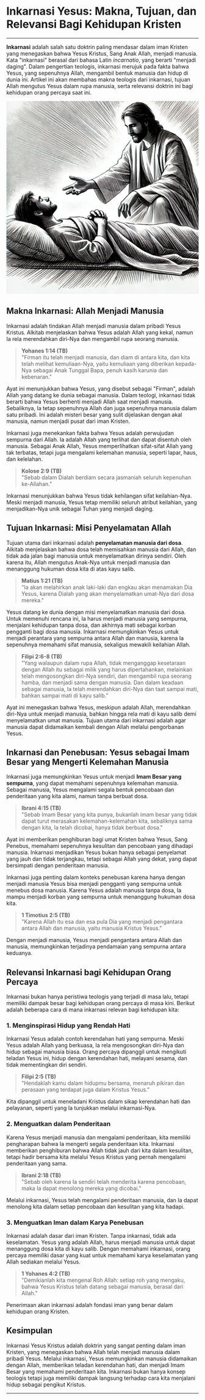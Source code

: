 # Inkarnasi Yesus: Makna, Tujuan, dan Relevansi Bagi Kehidupan Kristen

---

**Inkarnasi** adalah salah satu doktrin paling mendasar dalam iman Kristen yang menegaskan bahwa Yesus Kristus, Sang Anak Allah, menjadi manusia. Kata "inkarnasi" berasal dari bahasa Latin *incarnatio*, yang berarti "menjadi daging". Dalam pengertian teologis, inkarnasi merujuk pada fakta bahwa Yesus, yang sepenuhnya Allah, mengambil bentuk manusia dan hidup di dunia ini. Artikel ini akan membahas makna teologis dari inkarnasi, tujuan Allah mengutus Yesus dalam rupa manusia, serta relevansi doktrin ini bagi kehidupan orang percaya saat ini.

![Gambar Yesus Kristus yang menunjukkan belas kasihan dan kuasa-Nya sebagai Allah dan manusia yang inkarnasi, menyembuhkan orang sakit.](konten/img/konsep/inkarnasi.webp)

## Makna Inkarnasi: Allah Menjadi Manusia

Inkarnasi adalah tindakan Allah menjadi manusia dalam pribadi Yesus Kristus. Alkitab menjelaskan bahwa Yesus adalah Allah yang kekal, namun Ia rela merendahkan diri-Nya dan mengambil rupa seorang manusia.

> **Yohanes 1:14 (TB)**  
> "Firman itu telah menjadi manusia, dan diam di antara kita, dan kita telah melihat kemuliaan-Nya, yaitu kemuliaan yang diberikan kepada-Nya sebagai Anak Tunggal Bapa, penuh kasih karunia dan kebenaran."

Ayat ini menunjukkan bahwa Yesus, yang disebut sebagai "Firman", adalah Allah yang datang ke dunia sebagai manusia. Dalam teologi, inkarnasi tidak berarti bahwa Yesus berhenti menjadi Allah saat menjadi manusia. Sebaliknya, Ia tetap sepenuhnya Allah dan juga sepenuhnya manusia dalam satu pribadi. Ini adalah misteri besar yang sulit dijelaskan dengan akal manusia, namun menjadi pusat dari iman Kristen.

Inkarnasi juga menekankan fakta bahwa Yesus adalah perwujudan sempurna dari Allah. Ia adalah Allah yang terlihat dan dapat disentuh oleh manusia. Sebagai Anak Allah, Yesus memperlihatkan sifat-sifat Allah yang tak terbatas, tetapi juga mengalami kelemahan manusia, seperti lapar, haus, dan kelelahan.

> **Kolose 2:9 (TB)**  
> "Sebab dalam Dialah berdiam secara jasmaniah seluruh kepenuhan ke-Allahan."

Inkarnasi menunjukkan bahwa Yesus tidak kehilangan sifat keilahian-Nya. Meski menjadi manusia, Yesus tetap memiliki seluruh atribut keilahian, yang menjadikan-Nya unik sebagai Tuhan yang menjadi daging.

## Tujuan Inkarnasi: Misi Penyelamatan Allah

Tujuan utama dari inkarnasi adalah **penyelamatan manusia dari dosa**. Alkitab menjelaskan bahwa dosa telah memisahkan manusia dari Allah, dan tidak ada jalan bagi manusia untuk menyelamatkan dirinya sendiri. Oleh karena itu, Allah mengutus Anak-Nya untuk menjadi manusia dan menanggung hukuman dosa kita di atas kayu salib.

> **Matius 1:21 (TB)**  
> "Ia akan melahirkan anak laki-laki dan engkau akan menamakan Dia Yesus, karena Dialah yang akan menyelamatkan umat-Nya dari dosa mereka."

Yesus datang ke dunia dengan misi menyelamatkan manusia dari dosa. Untuk memenuhi rencana ini, Ia harus menjadi manusia yang sempurna, menjalani kehidupan tanpa dosa, dan akhirnya mati sebagai korban pengganti bagi dosa manusia. Inkarnasi memungkinkan Yesus untuk menjadi perantara yang sempurna antara Allah dan manusia, karena Ia sepenuhnya memahami sifat manusia, sekaligus mewakili keilahian Allah.

> **Filipi 2:6-8 (TB)**  
> "Yang walaupun dalam rupa Allah, tidak menganggap kesetaraan dengan Allah itu sebagai milik yang harus dipertahankan, melainkan telah mengosongkan diri-Nya sendiri, dan mengambil rupa seorang hamba, dan menjadi sama dengan manusia. Dan dalam keadaan sebagai manusia, Ia telah merendahkan diri-Nya dan taat sampai mati, bahkan sampai mati di kayu salib."

Ayat ini menegaskan bahwa Yesus, meskipun adalah Allah, merendahkan diri-Nya untuk menjadi manusia, bahkan hingga rela mati di kayu salib demi menyelamatkan umat manusia. Tujuan utama dari inkarnasi adalah agar manusia dapat didamaikan kembali dengan Allah melalui pengorbanan Yesus.

## Inkarnasi dan Penebusan: Yesus sebagai Imam Besar yang Mengerti Kelemahan Manusia

Inkarnasi juga memungkinkan Yesus untuk menjadi **Imam Besar yang sempurna**, yang dapat memahami sepenuhnya kelemahan manusia. Sebagai manusia, Yesus mengalami segala bentuk pencobaan dan penderitaan yang kita alami, namun tanpa berbuat dosa.

> **Ibrani 4:15 (TB)**  
> "Sebab Imam Besar yang kita punya, bukanlah imam besar yang tidak dapat turut merasakan kelemahan-kelemahan kita, sebaliknya sama dengan kita, Ia telah dicobai, hanya tidak berbuat dosa."

Ayat ini memberikan penghiburan bagi umat Kristen bahwa Yesus, Sang Penebus, memahami sepenuhnya kesulitan dan pencobaan yang dihadapi manusia. Inkarnasi menjadikan Yesus bukan hanya sebagai penyelamat yang jauh dan tidak terjangkau, tetapi sebagai Allah yang dekat, yang dapat bersimpati dengan penderitaan manusia.

Inkarnasi juga penting dalam konteks penebusan karena hanya dengan menjadi manusia Yesus bisa menjadi pengganti yang sempurna untuk menebus dosa manusia. Karena Yesus adalah manusia tanpa dosa, Ia mampu menjadi korban yang sempurna untuk menanggung hukuman dosa kita.

> **1 Timotius 2:5 (TB)**  
> "Karena Allah itu esa dan esa pula Dia yang menjadi pengantara antara Allah dan manusia, yaitu manusia Kristus Yesus."

Dengan menjadi manusia, Yesus menjadi pengantara antara Allah dan manusia, memungkinkan terjadinya pendamaian yang sempurna antara keduanya.

## Relevansi Inkarnasi bagi Kehidupan Orang Percaya

Inkarnasi bukan hanya peristiwa teologis yang terjadi di masa lalu, tetapi memiliki dampak besar bagi kehidupan orang percaya di masa kini. Berikut adalah beberapa cara di mana inkarnasi relevan bagi kehidupan kita:

### 1. Menginspirasi Hidup yang Rendah Hati

Inkarnasi Yesus adalah contoh kerendahan hati yang sempurna. Meski Yesus adalah Allah yang berkuasa, Ia rela mengosongkan diri-Nya dan hidup sebagai manusia biasa. Orang percaya dipanggil untuk mengikuti teladan Yesus ini, hidup dengan kerendahan hati, melayani sesama, dan tidak mementingkan diri sendiri.

> **Filipi 2:5 (TB)**  
> "Hendaklah kamu dalam hidupmu bersama, menaruh pikiran dan perasaan yang terdapat juga dalam Kristus Yesus."

Kita dipanggil untuk meneladani Kristus dalam sikap kerendahan hati dan pelayanan, seperti yang Ia tunjukkan melalui inkarnasi-Nya.

### 2. Menguatkan dalam Penderitaan

Karena Yesus menjadi manusia dan mengalami penderitaan, kita memiliki pengharapan bahwa Ia mengerti segala penderitaan kita. Inkarnasi memberikan penghiburan bahwa Allah tidak jauh dari kita dalam kesulitan, tetapi hadir bersama kita melalui Yesus Kristus yang pernah mengalami penderitaan yang sama.

> **Ibrani 2:18 (TB)**  
> "Sebab oleh karena Ia sendiri telah menderita karena pencobaan, maka Ia dapat menolong mereka yang dicobai."

Melalui inkarnasi, Yesus telah mengalami penderitaan manusia, dan Ia dapat menolong kita dalam setiap pencobaan dan kesulitan yang kita hadapi.

### 3. Menguatkan Iman dalam Karya Penebusan

Inkarnasi adalah dasar dari iman Kristen. Tanpa inkarnasi, tidak ada keselamatan. Yesus yang adalah Allah, harus menjadi manusia untuk dapat menanggung dosa kita di kayu salib. Dengan memahami inkarnasi, orang percaya memiliki dasar yang kuat untuk memahami karya keselamatan yang Allah sediakan melalui Yesus.

> **1 Yohanes 4:2 (TB)**  
> "Demikianlah kita mengenal Roh Allah: setiap roh yang mengaku, bahwa Yesus Kristus telah datang sebagai manusia, berasal dari Allah."

Penerimaan akan inkarnasi adalah fondasi iman yang benar dalam kehidupan orang Kristen.

## Kesimpulan

Inkarnasi Yesus Kristus adalah doktrin yang sangat penting dalam iman Kristen, yang menegaskan bahwa Allah telah menjadi manusia dalam pribadi Yesus. Melalui inkarnasi, Yesus memungkinkan manusia didamaikan dengan Allah, memberikan teladan kerendahan hati, dan menjadi Imam Besar yang memahami penderitaan kita. Inkarnasi bukan hanya konsep teologis tetapi juga memiliki dampak langsung terhadap cara kita menjalani hidup sebagai pengikut Kristus.

---